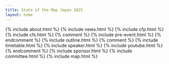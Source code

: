 ```yaml
---
title: State of the Map Japan 2025
layout: home
---
```


{% include about.html %}
{% include news.html %}
{% include cfp.html %}
{% include cfs.html %}
{% comment %}
{% include pre-event.html %}
{% endcomment %}
{% include outline.html %}
{% comment %}
{% include timetable.html %}
{% include speaker.html %}
{% include youtube.html %}
{% endcomment %}
{% include sponsor.html %}
{% include committee.html %}
{% include map.html %}
